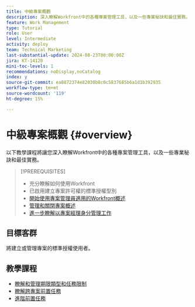 ```yaml
---
title: 中級專案概觀
description: 深入瞭解Workfront中的各種專案管理工具，以及一些專業秘訣和最佳實務。
feature: Work Management
type: Tutorial
role: User
level: Intermediate
activity: deploy
team: Technical Marketing
last-substantial-update: 2024-08-23T00:00:00Z
jira: KT-14120
mini-toc-levels: 1
recommendations: noDisplay,noCatalog
index: y
source-git-commit: ea8872374e82030b8c0c5837685b6a1d1b392935
workflow-type: tm+mt
source-wordcount: '119'
ht-degree: 15%

---
```



# 中級專案概觀 {#overview}

以下教學課程將讓您深入瞭解Workfront中的各種專案管理工具，以及一些專業秘訣和最佳實務。

>[!PREREQUISITES]
>
>* 充分瞭解如何使用Workfront
>* 已啟用建立專案許可權的標準授權型別
>* [開始使用專案管理員適用的Workfront概述](https://experienceleague.adobe.com/?recommended=Workfront-U-1-2022.1.planners)
>* [管理和關閉專案概述](https://experienceleague.adobe.com/?recommended=Workfront-U-1-2022.2.planners)
>* [進一步瞭解以專案經理身分管理工作](https://experienceleague.adobe.com/?recommended=Workfront-U-1-2022.3.planners)

## 目標客群

將建立或管理專案的標準授權使用者。

## 教學課程

* [瞭解和管理期限類型和任務限制](/help/manage-work/intermediate-projects/understand-and-manage-duration-types-and-task-constraints.md)
* [瞭解跨專案前置任務](/help/manage-work/intermediate-projects/understand-cross-project-predecessors.md)
* [進階前置任務](/help/manage-work/intermediate-projects/advanced-predecessors.md)
